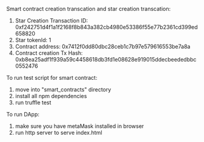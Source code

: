 Smart contract creation transcation and star creation transcation:
1. Star Creation Transaction ID:   0xf242751d4f1a1f2168f8b843a382cb4980e53386f55e77b2361cd399ed658820
2. Star tokenId:                   1 
3. Contract address:               0x7412f0dd80dbc28ceb1c7b97e579616553be7a8a
4. Contract creation Tx Hash:      0xb8ea25adf1f939a59c4458618db3fd1e08628e919015ddecbeededbbc0552476


To run test script for smart contract:

1. move into "smart_contracts" directory
2. install all npm dependencies
3. run truffle test

To run DApp:

1. make sure you have metaMask installed in browser
2. run http server to serve index.html
